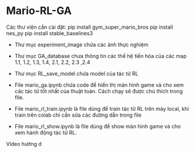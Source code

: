 # Mario-RL-GA

Các thư viện cần cài đặt:
pip install gym_super_mario_bros
pip install nes_py
pip install stable_baselines3

- Thư mục experiment_image chứa các ảnh thực nghiệm
- Thư mục GA_database chưa thông tin các thế hệ tiến hóa của các map 1.1, 1.2, 1.3, 1.4, 2.1, 2.2, 2.3 ,2.4
- Thư mục RL_save_model chứa model của tác tử RL

- File mario_ga.ipynb chứa code để hiển thị màn hình game và cho xem các tác tử tốt nhất của thuật toán. Cách chạy sẽ được chú thích trong file.
- File mario_rl_train.ipynb là file dùng để train tác tử RL trên máy local, khi train trên colab chỉ cần sửa các đường dẫn trong file
- File mario_rl_show.ipynb là file dùng để show màn hình game và cho xem hành động tác tử RL.

Video hướng d
